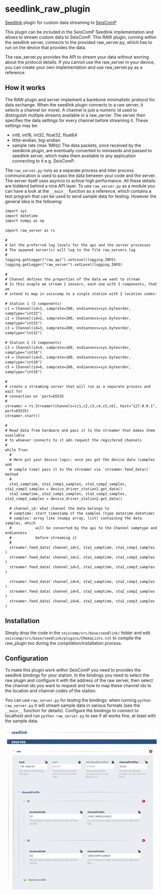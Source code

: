 # seedlink_raw_plugin
[Seedlink](<https://github.com/SeisComP/seedlink>) plugin for custom data streaming to [SeisComP](<https://github.com/SeisComP>)

This plugin can be included in the SeisComP Seedlink implementation and allows to stream
custom data to SeisComP. This RAW plugin, running within the seedlink server, connects to 
the provided raw_server.py, which has to run on the device that provides the data.

The raw_server.py provides the API to stream your data without worring about the protocol
details. If you cannot use the raw_server in your device, you can create your own
implementation and use raw_server.py as a reference.

## How it works

The RAW plugin and server implement a barebone minimalistic protocol for data exchange.
When the seedlink plugin connects to a raw server, it selects a channel (or more). A channel
is just a numeric id used to distinguish multiple streams available in a raw_server.
The server then specifies the data settings for every channel before streaming it. These
settings may be:
- int8, int16, int32, float32, float64
- little-endian, big-endian 
- sample rate (max 1MHz)
The data packets, once received by the seedkink plugin, are eventually converted to miniseeds
and passed to seedlink server, which make them available to any application connecting to it
e.g. SeisComP.

The `raw_server.py` runs as a separate process and inter process communication is used to
pass the data between your code and the server. The server itself uses asyncio to achive high
performance. All these details are hiddend behind a nice API layer. To use `raw_server.py` as a
module you can have a look at the `__main__` function as a reference, which contains a test
program that can be used to send sample data for testing. However the general idea is the
following:

```
import sys
import datetime
import numpy as np

import raw_server as rs

#
# Set the preferred log levels for the api and the server processes
# The spawned server(s) will log to the file raw_servers.log
#
logging.getLogger("raw_api").setLevel(logging.INFO)
logging.getLogger("raw_server").setLevel(logging.INFO)

#
# Channel defines the properties of the data we want to stream
# In this exaple we stream 2 sensors, each one with 3 components, that we
# intend to map in seiscomp to a single station with 2 location codes:

# Station 1 (3 components)
c1 = Channel(id=1, samprate=200, endianness=sys.byteorder, samptype="int32")
c2 = Channel(id=2, samprate=200, endianness=sys.byteorder, samptype="int32")
c3 = Channel(id=3, samprate=200, endianness=sys.byteorder, samptype="int32")

# Station 2 (3 components)
c3 = Channel(id=4, samprate=100, endianness=sys.byteorder, samptype="int16")
c4 = Channel(id=5, samprate=100, endianness=sys.byteorder, samptype="int16")
c5 = Channel(id=6, samprate=100, endianness=sys.byteorder, samptype="int16")

#
# create a streaming server that will run as a separate process and wait for
# connection on `port=65535
#
streamer = rs.Streamer(channels=[c1,c2,c3,c4,c5,c6], host="127.0.0.1", port=65535)
streamer.start()

#
# Read data from hardware and pass it to the streamer that makes them available
# to whoever connects to it adn request the registered channels
#
while True:
  #
  # Here put your device logic: once you got the device data (samples and
  # sample time) pass it to the streamer via `streamer.feed_data()` method
  #
  sta1_samptime, sta1_comp1_samples, sta1_comp2_samples, sta1_comp3_samples = device_driver_station1.get_data()
  sta2_samptime, sta2_comp1_samples, sta2_comp2_samples, sta2_comp3_samples = device_driver_station2.get_data()

  # channel_id: what channel the data belongs to
  # samptime: start timestamp of the samples (type datetime.datetime)
  # samples: array like (numpy array, list) containing the data samples, which
  #           will be converted by the api to the Channel samptype and endianness
  #           before streaming it
  #
  streamer.feed_data( channel_id=1, sta1_samptime, sta1_comp1_samples )
  streamer.feed_data( channel_id=2, sta1_samptime, sta1_comp2_samples )
  streamer.feed_data( channel_id=3, sta1_samptime, sta1_comp3_samples )

  streamer.feed_data( channel_id=4, sta2_samptime, sta2_comp1_samples )
  streamer.feed_data( channel_id=5, sta2_samptime, sta2_comp2_samples )
  streamer.feed_data( channel_id=6, sta2_samptime, sta2_comp3_samples )
```

## Installation

Simply drop the code in the `seiscomp/src/base/seedlink/` folder and edit 
`seiscomp/src/base/seedlink/plugins/CMakeLists.txt` to compile the raw_plugin too during
the compilation/installation process.

## Configuration

To make this plugin work within SeisComP you need to provides the seedlink bindings for your
station. In the bindings you need to select the raw plugin and configure it with the address
of the raw server, then select the channel ids you want to request and how to map these
channel ids to the location and channel codes of the station.

You can use `raw_server.py` for testing the bindings: when running `python raw_server.py` it
will stream sample data in various formats (see  the `__main__` function  for details).
Configure the bindings to connect to localhost and run `python raw_server.py` to see if
all works fine, at least with the sample data.

![Bindings options](/bindingsOptions.png?raw=true "Bindings options")



